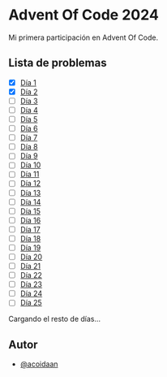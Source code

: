 
# Advent Of Code 2024

Mi primera participación en Advent Of Code.

## Lista de problemas

- [x] [Día 1](https://adventofcode.com/2024/day/1)
- [x] [Día 2](https://adventofcode.com/2024/day/2)
- [ ] [Día 3](https://adventofcode.com/2024/day/3)
- [ ] [Día 4](https://adventofcode.com/2024/day/4)
- [ ] [Día 5](https://adventofcode.com/2024/day/5)
- [ ] [Día 6](https://adventofcode.com/2024/day/6)
- [ ] [Día 7](https://adventofcode.com/2024/day/7)
- [ ] [Día 8](https://adventofcode.com/2024/day/8)
- [ ] [Día 9](https://adventofcode.com/2024/day/9)
- [ ] [Día 10](https://adventofcode.com/2024/day/10)
- [ ] [Día 11](https://adventofcode.com/2024/day/11)
- [ ] [Día 12](https://adventofcode.com/2024/day/12)
- [ ] [Día 13](https://adventofcode.com/2024/day/13)
- [ ] [Día 14](https://adventofcode.com/2024/day/14)
- [ ] [Día 15](https://adventofcode.com/2024/day/15)
- [ ] [Día 16](https://adventofcode.com/2024/day/16)
- [ ] [Día 17](https://adventofcode.com/2024/day/17)
- [ ] [Día 18](https://adventofcode.com/2024/day/18)
- [ ] [Día 19](https://adventofcode.com/2024/day/19)
- [ ] [Día 20](https://adventofcode.com/2024/day/20)
- [ ] [Día 21](https://adventofcode.com/2024/day/21)
- [ ] [Día 22](https://adventofcode.com/2024/day/22)
- [ ] [Día 23](https://adventofcode.com/2024/day/23)
- [ ] [Día 24](https://adventofcode.com/2024/day/24)
- [ ] [Día 25](https://adventofcode.com/2024/day/25)

Cargando el resto de días...

## Autor

- [@acoidaan](https://www.github.com/acoidaan)
